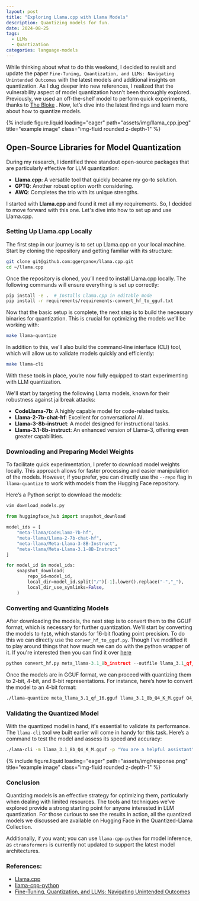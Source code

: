 ```yaml
---
layout: post
title: "Exploring Llama.cpp with Llama Models"
description: Quantizing models for fun.
date: 2024-08-25
tags:
  - LLMs
  - Quantization
categories: language-models
---
```



While thinking about what to do this weekend, I decided to revisit and update the paper ``Fine-Tuning, Quantization, and LLMs: Navigating Unintended Outcomes`` with the latest models and additional insights on quantization. As I dug deeper into new references, I realized that the vulnerability aspect of model quantization hasn't been thoroughly explored. Previously, we used an off-the-shelf model to perform quick experiments, thanks to [The Bloke](https://huggingface.co/TheBloke) . Now, let’s dive into the latest findings and learn more about how to quantize models.

<div class="row">
    <div class="col-sm mt-3 mt-md-0">
        {% include figure.liquid loading="eager" path="assets/img/llama_cpp.jpeg" title="example image" class="img-fluid rounded z-depth-1" %}
    </div>
</div>

## Open-Source Libraries for Model Quantization

During my research, I identified three standout open-source packages that are particularly effective for LLM quantization:
- **Llama.cpp**: A versatile tool that quickly became my go-to solution.
- **GPTQ**: Another robust option worth considering.
- **AWQ**: Completes the trio with its unique strengths.

I started with **Llama.cpp** and found it met all my requirements. So, I decided to move forward with this one. Let's dive into how to set up and use Llama.cpp.

### Setting Up Llama.cpp Locally

The first step in our journey is to set up Llama.cpp on your local machine. Start by cloning the repository and getting familiar with its structure:

```bash
git clone git@github.com:ggerganov/llama.cpp.git
cd ~/llama.cpp
```

Once the repository is cloned, you’ll need to install Llama.cpp locally. The following commands will ensure everything is set up correctly:

```bash
pip install -e .  # Installs Llama.cpp in editable mode
pip install -r requirements/requirements-convert_hf_to_gguf.txt
```

Now that the basic setup is complete, the next step is to build the necessary binaries for quantization. This is crucial for optimizing the models we’ll be working with:

```bash
make llama-quantize
```

In addition to this, we’ll also build the command-line interface (CLI) tool, which will allow us to validate models quickly and efficiently:

```bash
make llama-cli
```

With these tools in place, you’re now fully equipped to start experimenting with LLM quantization.


We'll start by targeting the following Llama models, known for their robustness against jailbreak attacks:

- **CodeLlama-7b**: A highly capable model for code-related tasks.
- **Llama-2-7b-chat-hf**: Excellent for conversational AI.
- **Llama-3-8b-instruct**: A model designed for instructional tasks.
- **Llama-3.1-8b-instruct**: An enhanced version of Llama-3, offering even greater capabilities.

### Downloading and Preparing Model Weights

To facilitate quick experimentation, I prefer to download model weights locally. This approach allows for faster processing and easier manipulation of the models. However, if you prefer, you can directly use the `--repo` flag in `llama-quantize` to work with models from the Hugging Face repository.

Here’s a Python script to download the models:

```bash
vim download_models.py
```

```python
from huggingface_hub import snapshot_download

model_ids = [
    "meta-llama/CodeLlama-7b-hf",
    "meta-llama/Llama-2-7b-chat-hf",
    "meta-llama/Meta-Llama-3-8B-Instruct",
    "meta-llama/Meta-Llama-3.1-8B-Instruct"
]

for model_id in model_ids:
    snapshot_download(
        repo_id=model_id,
        local_dir=model_id.split("/")[-1].lower().replace("-","_"),
        local_dir_use_symlinks=False,
    )
```

### Converting and Quantizing Models

After downloading the models, the next step is to convert them to the GGUF format, which is necessary for further quantization. We’ll start by converting the models to `fp16`, which stands for 16-bit floating point precision. To do this we can directly use the `conver_hf_to_gguf.py`. Though I've modified it to play around things that how much we can do with the python wrapper of it. If you're interested then you can find it over [here](https://github.com/divyanshugit/quantization/blob/main/convert_hf.py)

```python
python convert_hf.py meta_llama-3.1_8b_instruct --outfile llama_3.1_qf_16.gguf --outtype "f16"
```

Once the models are in GGUF format, we can proceed with quantizing them to 2-bit, 4-bit, and 8-bit representations. For instance, here’s how to convert the model to an 4-bit format:

```bash
./llama-quantize meta_llama_3.1_qf_16.gguf llama_3.1_8b_Q4_K_M.gguf Q4_K_M
```

### Validating the Quantized Model

With the quantized model in hand, it's essential to validate its performance. The `llama-cli` tool we built earlier will come in handy for this task. Here’s a command to test the model and assess its speed and accuracy:

```bash
./lama-cli -m llama_3.1_8b_Q4_K_M.gguf -p "You are a helpful assistant" -cnv
```

<div class="row">
    <div class="col-sm mt-3 mt-md-0">
        {% include figure.liquid loading="eager" path="assets/img/response.png" title="example image" class="img-fluid rounded z-depth-1" %}
    </div>
</div>

### Conclusion

Quantizing models is an effective strategy for optimizing them, particularly when dealing with limited resources. The tools and techniques we've explored provide a strong starting point for anyone interested in LLM quantization. For those curious to see the results in action, all the quantized models we discussed are available on Hugging Face in the Quantized-Llama Collection.

Additionally, if you want; you can use `llama-cpp-python` for model inference, as `ctransformers` is currently not updated to support the latest model architectures.

### References:
- [Llama.cpp](https://github.com/ggerganov/llama.cpp)
- [llama-cpp-python](https://github.com/abetlen/llama-cpp-python)
- [Fine-Tuning, Quantization, and LLMs: Navigating Unintended Outcomes](https://arxiv.org/abs/2404.04392)
